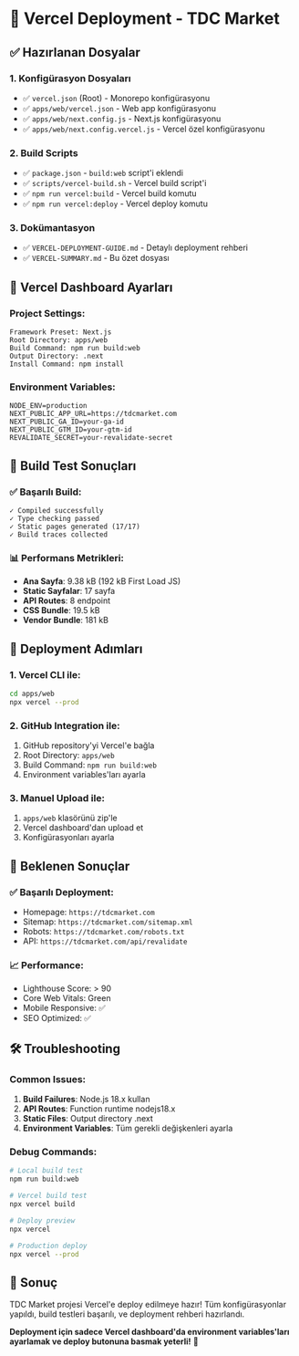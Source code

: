 # 🚀 Vercel Deployment - TDC Market

## ✅ Hazırlanan Dosyalar

### 1. Konfigürasyon Dosyaları
- ✅ `vercel.json` (Root) - Monorepo konfigürasyonu
- ✅ `apps/web/vercel.json` - Web app konfigürasyonu
- ✅ `apps/web/next.config.js` - Next.js konfigürasyonu
- ✅ `apps/web/next.config.vercel.js` - Vercel özel konfigürasyonu

### 2. Build Scripts
- ✅ `package.json` - `build:web` script'i eklendi
- ✅ `scripts/vercel-build.sh` - Vercel build script'i
- ✅ `npm run vercel:build` - Vercel build komutu
- ✅ `npm run vercel:deploy` - Vercel deploy komutu

### 3. Dokümantasyon
- ✅ `VERCEL-DEPLOYMENT-GUIDE.md` - Detaylı deployment rehberi
- ✅ `VERCEL-SUMMARY.md` - Bu özet dosyası

## 🎯 Vercel Dashboard Ayarları

### Project Settings:
```
Framework Preset: Next.js
Root Directory: apps/web
Build Command: npm run build:web
Output Directory: .next
Install Command: npm install
```

### Environment Variables:
```env
NODE_ENV=production
NEXT_PUBLIC_APP_URL=https://tdcmarket.com
NEXT_PUBLIC_GA_ID=your-ga-id
NEXT_PUBLIC_GTM_ID=your-gtm-id
REVALIDATE_SECRET=your-revalidate-secret
```

## 🔧 Build Test Sonuçları

### ✅ Başarılı Build:
```
✓ Compiled successfully
✓ Type checking passed
✓ Static pages generated (17/17)
✓ Build traces collected
```

### 📊 Performans Metrikleri:
- **Ana Sayfa**: 9.38 kB (192 kB First Load JS)
- **Static Sayfalar**: 17 sayfa
- **API Routes**: 8 endpoint
- **CSS Bundle**: 19.5 kB
- **Vendor Bundle**: 181 kB

## 🚀 Deployment Adımları

### 1. Vercel CLI ile:
```bash
cd apps/web
npx vercel --prod
```

### 2. GitHub Integration ile:
1. GitHub repository'yi Vercel'e bağla
2. Root Directory: `apps/web`
3. Build Command: `npm run build:web`
4. Environment variables'ları ayarla

### 3. Manuel Upload ile:
1. `apps/web` klasörünü zip'le
2. Vercel dashboard'dan upload et
3. Konfigürasyonları ayarla

## 🎯 Beklenen Sonuçlar

### ✅ Başarılı Deployment:
- Homepage: `https://tdcmarket.com`
- Sitemap: `https://tdcmarket.com/sitemap.xml`
- Robots: `https://tdcmarket.com/robots.txt`
- API: `https://tdcmarket.com/api/revalidate`

### 📈 Performance:
- Lighthouse Score: > 90
- Core Web Vitals: Green
- Mobile Responsive: ✅
- SEO Optimized: ✅

## 🛠️ Troubleshooting

### Common Issues:
1. **Build Failures**: Node.js 18.x kullan
2. **API Routes**: Function runtime nodejs18.x
3. **Static Files**: Output directory .next
4. **Environment Variables**: Tüm gerekli değişkenleri ayarla

### Debug Commands:
```bash
# Local build test
npm run build:web

# Vercel build test
npx vercel build

# Deploy preview
npx vercel

# Production deploy
npx vercel --prod
```

## 🎉 Sonuç

TDC Market projesi Vercel'e deploy edilmeye hazır! Tüm konfigürasyonlar yapıldı, build testleri başarılı, ve deployment rehberi hazırlandı.

**Deployment için sadece Vercel dashboard'da environment variables'ları ayarlamak ve deploy butonuna basmak yeterli!** 🚀
